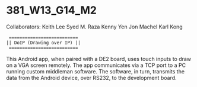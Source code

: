 381_W13_G14_M2
==============
Collaborators:
		Keith Lee
		Syed M. Raza
		Kenny Yen
		Jon Machel
		Karl Kong

	 ==========================
	|| DoIP (Drawing over IP) ||
	 ==========================

This Android app, when paired with a DE2 board, uses touch inputs to draw on a VGA screen remotely.
The app communicates via a TCP port to a PC running custom middleman software.  The software, in turn, transmits the data from the Android device, over RS232, to the development board.


